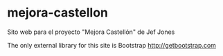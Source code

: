 mejora-castellon
================

Sito web para el proyecto "Mejora Castellón" de Jef Jones

The only external library for this site is Bootstrap http://getbootstrap.com
